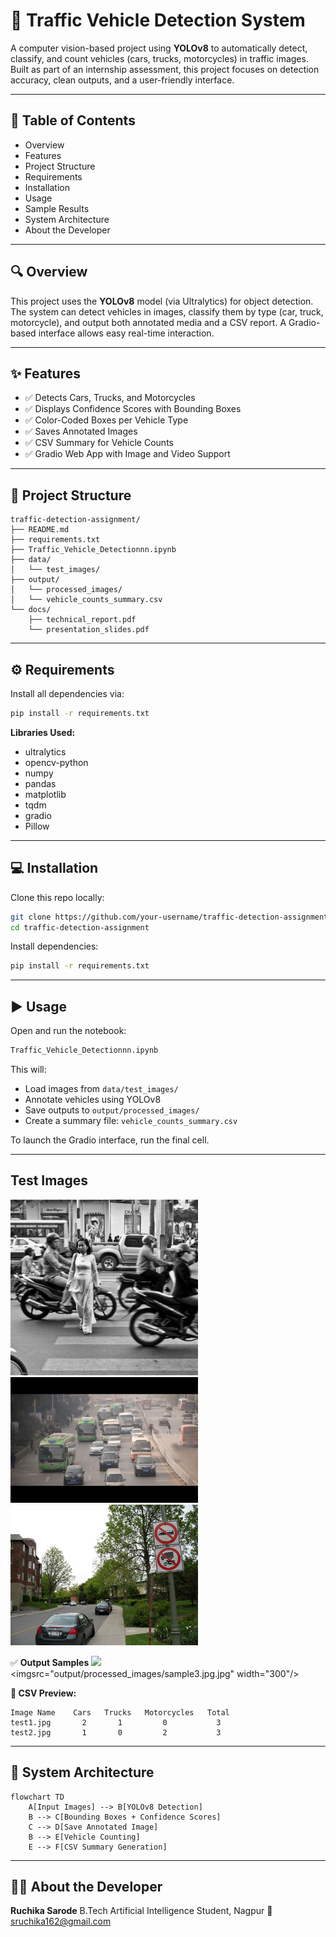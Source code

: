 # 🚦 Traffic Vehicle Detection System

A computer vision-based project using **YOLOv8** to automatically detect, classify, and count vehicles (cars, trucks, motorcycles) in traffic images. Built as part of an internship assessment, this project focuses on detection accuracy, clean outputs, and a user-friendly interface.

---

## 📌 Table of Contents

* Overview
* Features
* Project Structure
* Requirements
* Installation
* Usage
* Sample Results
* System Architecture
* About the Developer

---

## 🔍 Overview

This project uses the **YOLOv8** model (via Ultralytics) for object detection. The system can detect vehicles in images, classify them by type (car, truck, motorcycle), and output both annotated media and a CSV report. A Gradio-based interface allows easy real-time interaction.

---

## ✨ Features

* ✅ Detects Cars, Trucks, and Motorcycles
* ✅ Displays Confidence Scores with Bounding Boxes
* ✅ Color-Coded Boxes per Vehicle Type
* ✅ Saves Annotated Images
* ✅ CSV Summary for Vehicle Counts
* ✅ Gradio Web App with Image and Video Support

---

## 📁 Project Structure

```
traffic-detection-assignment/
├── README.md
├── requirements.txt
├── Traffic_Vehicle_Detectionnn.ipynb
├── data/
│   └── test_images/
├── output/
│   └── processed_images/
│   └── vehicle_counts_summary.csv
└── docs/
    ├── technical_report.pdf
    └── presentation_slides.pdf
```

---

## ⚙️ Requirements

Install all dependencies via:

```bash
pip install -r requirements.txt
```

**Libraries Used:**

* ultralytics
* opencv-python
* numpy
* pandas
* matplotlib
* tqdm
* gradio
* Pillow

---

## 💻 Installation

Clone this repo locally:

```bash
git clone https://github.com/your-username/traffic-detection-assignment.git
cd traffic-detection-assignment
```

Install dependencies:

```bash
pip install -r requirements.txt
```

---

## ▶️ Usage

Open and run the notebook:

```bash
Traffic_Vehicle_Detectionnn.ipynb
```

This will:

* Load images from `data/test_images/`
* Annotate vehicles using YOLOv8
* Save outputs to `output/processed_images/`
* Create a summary file: `vehicle_counts_summary.csv`

To launch the Gradio interface, run the final cell.

---

## Test Images

<img src="data/test_images/test1.jpg.jpg" width="300"/>  <img src="data/test_images/test2.jpg.jpg" width="300"/>  <img src="data/test_images/test3.jpg.jpg" width="300"/>

✅ **Output Samples**
<img src="output/processed_images/sample1.jpg.jpg" width="300"/> <imgsrc="output/processed_images/sample3.jpg.jpg" width="300"/>


**📄 CSV Preview:**

```
Image Name    Cars   Trucks   Motorcycles   Total
test1.jpg       2       1         0           3
test2.jpg       1       0         2           3
```

---

## 🧠 System Architecture

```mermaid
flowchart TD
    A[Input Images] --> B[YOLOv8 Detection]
    B --> C[Bounding Boxes + Confidence Scores]
    C --> D[Save Annotated Image]
    B --> E[Vehicle Counting]
    E --> F[CSV Summary Generation]
```

---

## 🙋‍♀️ About the Developer

**Ruchika Sarode**
B.Tech Artificial Intelligence Student, Nagpur
📧 [sruchika162@gmail.com](mailto:sruchika162@gmail.com)

